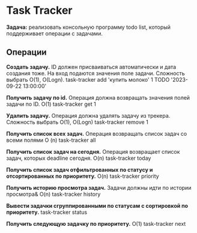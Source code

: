 # Task Tracker

**Задача:** реализовать консольную программу todo list, который поддерживает операции с задачами. 

## Операции

**Создать задачу.** ID должен присваиваться автоматически и дата создания тоже. На вход подаются значения поле задачи. Сложность выбрать O(1), O(Logn).  task-tracker add 'купить молоко' 1 TODO '2023-09-22 13:00:00'

**Получить задачу по id.** Операция должна возвращать значения полей задачи по ID. O(1) task-tracker get 1

**Удалить задачу.** Операция должна удалять задачу из трекера. Сложность выбрать O(1), O(Logn) task-tracker remove 1

**Получить список всех задач.** Операция возвращать список задач со всеми полями O (n) task-tracker all

**Получить список задач на сегодня.** Операция возвращает список задач, которых deadline сегодня. O(n) task-tracker today

**Получить список задач отфильтрованных по статусу и отсортированных по приоритету.** O(n) task-tracker priority

**Получить историю просмотра задач.** Задачи должны идти по истории просмотра& O(n) task-tracker history

**Вывести задачки сгруппированными по статусам c сортировкой по приоритету.** task-tracker status

**Получить следующую задачку по приоритету.** O(1) task-tracker next